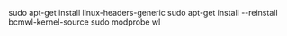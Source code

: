 sudo apt-get install linux-headers-generic
sudo apt-get install --reinstall bcmwl-kernel-source
sudo modprobe wl
